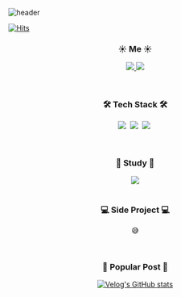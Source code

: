 ![header](https://capsule-render.vercel.app/api?type=Waving&color=gradient&height=200&section=header&text=Hi👋%20,I'm%20SeokMin&fontSize=70)

[![Hits](https://hits.seeyoufarm.com/api/count/incr/badge.svg?url=https%3A%2F%2Fgithub.com%2FSungSeokMin&count_bg=%2379C83D&title_bg=%23555555&icon=&icon_color=%23E7E7E7&title=hits&edge_flat=false)](https://hits.seeyoufarm.com)

<div>
  <h3 align='center'>☀️ Me ☀️</h3> 
    <p align="center"> 
    <a href="https://velog.io/@jkl1545">
      <img src="http://img.shields.io/badge/-Velog-green?style=flat&logo=Blogger&logoColor=white" />
    </a>
      <a href="https://instagram.com/sungstonemin">
      <img src="http://img.shields.io/badge/-Instagram-white?style=flat&logo=Instagram&link=https://instagram.com/sungstonemin" />
    </a>
    </P>
</div>

<br>

<div>
  <h3 align='center'>🛠 Tech Stack 🛠</h3> 
  <p align="center">
    <img src="https://img.shields.io/badge/-JavaScript-F7DF1E?style=flat-square&logo=JavaScript&logoColor=white" />&nbsp
    <img src="https://img.shields.io/badge/-TypeScript-3178C6?style=flat-square&logo=TypeScript&logoColor=white" />&nbsp
    <img src="https://img.shields.io/badge/-React-61DAFB?style=flat-square&logo=React&logoColor=white" />&nbsp
  </P>
</div>

<br>

<div align="center" style="text-align:center">
  <h3>📝 Study 📝</h3>

<a href="https://github.com/funny-algorithm/algorithm-study/tree/master/seokmin">
  <img src="https://img.shields.io/badge/funny--algorithm-2022.%2004.%2015%20~-blue?style=flat-square"></img>
</a>



</div>

<br>

<div align="center" style="text-align:center">
  <h3>💻 Side Project 💻</h3>

  😅

</div>

<br>

<div align="center" style="text-align:center">
  <h3>🙌 Popular Post 🙌</h3>


[![Velog's GitHub stats](https://velog-readme-stats.vercel.app/api?name=jkl1545&slug=React-Query&color=dark)](https://velog.io/@jkl1545/React-Query)

</div>
